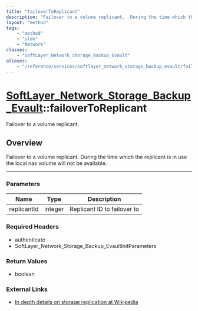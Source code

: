 ```yaml
---
title: "failoverToReplicant"
description: "Failover to a volume replicant.  During the time which the replicant is in use the local nas volume will not be availabl... "
layout: "method"
tags:
    - "method"
    - "sldn"
    - "Network"
classes:
    - "SoftLayer_Network_Storage_Backup_Evault"
aliases:
    - "/reference/services/softlayer_network_storage_backup_evault/failoverToReplicant"
---
```

# [SoftLayer_Network_Storage_Backup_Evault](/reference/services/SoftLayer_Network_Storage_Backup_Evault)::failoverToReplicant


Failover to a volume replicant.


## Overview 
Failover to a volume replicant.  During the time which the replicant is in use the local nas volume will not be available. 

-----

### Parameters 
|Name | Type | Description |
| --- | --- | --- |
|replicantId| integer| Replicant ID to failover to|


### Required Headers
* authenticate
* SoftLayer_Network_Storage_Backup_EvaultInitParameters


### Return Values
* boolean

### External Links


* [In depth details on storage replication at Wikipedia](http://en.wikipedia.org/wiki/Storage_replication#Disk_storage_replication)






